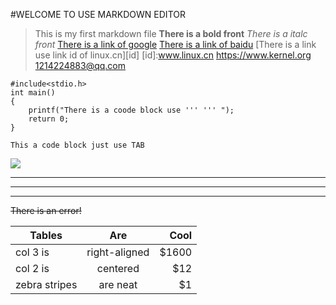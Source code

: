 #WELCOME TO USE MARKDOWN EDITOR
> This is my first markdown file
**There is a bold front**
*There is a italc front*
[There is a link of google](www.google.com) 
[There is a link of baidu](www.baidu.com)
[There is a link use link id of linux.cn][id]
[id]:www.linux.cn
<https://www.kernel.org>
<1214224883@qq.com>

```
#include<stdio.h>
int main()
{
	printf("There is a coode block use ''' ''' ");
	return 0;
} 
```
	This a code block just use TAB

![](http://www.uestc.edu.cn/public/2016/12/2016_12_31_00_08_45_4813.png)
***

---

---

~~There is an error!~~

| Tables | Are | Cool |
| ------------- |:-------------:| -----:|
| col 3 is | right-aligned | $1600 |
| col 2 is | centered | $12 |
| zebra stripes | are neat | $1 